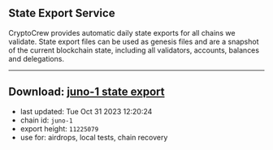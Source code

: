 ## State Export Service
CryptoCrew provides automatic daily state exports for all chains we validate. State export files can be used as genesis files and are a snapshot of the current blockchain state, including all validators, accounts, balances and delegations.

---
**Download: [juno-1 state export](https://dl.ccvalidators.com/SERVICE/juno/juno-1_export_11225079.json)**
---

- last updated: Tue Oct 31 2023 12:20:24
- chain id: `juno-1`
- export height: `11225079`
- use for: airdrops, local tests, chain recovery
